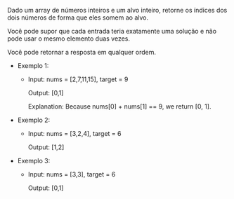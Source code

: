 Dado um array de números inteiros e um alvo inteiro, retorne os índices dos dois números de forma que eles somem ao alvo.

Você pode supor que cada entrada teria exatamente uma solução e não pode usar o mesmo elemento duas vezes.

Você pode retornar a resposta em qualquer ordem.

- Exemplo 1:
  - Input: nums = [2,7,11,15], target = 9
    
    Output: [0,1]
    
    Explanation: Because nums[0] + nums[1] == 9, we return [0, 1].

- Exemplo 2:
  - Input: nums = [3,2,4], target = 6

    Output: [1,2]

- Exemplo 3:
  - Input: nums = [3,3], target = 6

    Output: [0,1]
